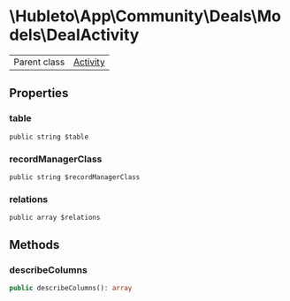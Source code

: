 
# \Hubleto\App\Community\Deals\Models\DealActivity
<table class='table-default dense'>
<tr><td>Parent class</td><td><a href="../../Calendar/Models/Activity">Activity</a></td></tr></table>


## Properties

### table

`public string $table`


### recordManagerClass

`public string $recordManagerClass`


### relations

`public array $relations`


## Methods

### describeColumns

```php
public describeColumns(): array
```

